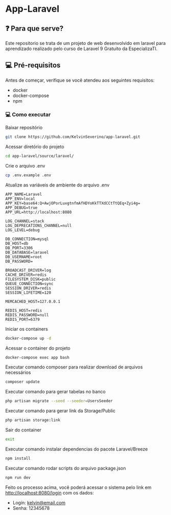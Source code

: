 # App-Laravel

## ❓ Para que serve?
Este repositorio se trata de um projeto de web desenvolvido em laravel para aprendizado realizado pelo curso de Laravel 9 Gratuito da EspecializaTI.

## 💻 Pré-requisitos
Antes de começar, verifique se você atendeu aos seguintes requisitos:
* docker
* docker-compose
* npm

### 💻 Como executar

Baixar repositório
```sh
git clone https://github.com/KelvinSeverino/app-laravel.git
```

Acessar diretório do projeto
```sh
cd app-laravel/source/laravel/
```

Crie o arquivo .env
```sh
cp .env.example .env
```

Atualize as variáveis de ambiente do arquivo .env
```dosini
APP_NAME=Laravel
APP_ENV=local
APP_KEY=base64:Q+AwjOPorLuxgtnfmAfHDYoKkTTXdCCtTtQEq+Zyi4g=
APP_DEBUG=true
APP_URL=http://localhost:8080

LOG_CHANNEL=stack
LOG_DEPRECATIONS_CHANNEL=null
LOG_LEVEL=debug

DB_CONNECTION=mysql
DB_HOST=db
DB_PORT=3306
DB_DATABASE=laravel
DB_USERNAME=root
DB_PASSWORD=

BROADCAST_DRIVER=log
CACHE_DRIVER=redis
FILESYSTEM_DISK=public
QUEUE_CONNECTION=sync
SESSION_DRIVER=redis
SESSION_LIFETIME=120

MEMCACHED_HOST=127.0.0.1

REDIS_HOST=redis
REDIS_PASSWORD=null
REDIS_PORT=6379
```

Iniciar os containers
```sh
docker-compose up -d
```

Acessar o container do projeto
```sh
docker-compose exec app bash
```

Executar comando composer para realizar download de arquivos necessários
```sh
composer update
```

Executar comando para gerar tabelas no banco
```sh
php artisan migrate --seed --seeder=UsersSeeder
```

Executar comando para gerar link da Storage/Public
```sh
php artisan storage:link
```

Sair do container
```sh
exit
```

Executar comando instalar dependencias do pacote Laravel/Breeze
```sh
npm install
```

Executar comando rodar scripts do arquivo package.json
```sh
npm run dev
```

Feito os processo acima, você poderá acessar o sistema pelo link em [http://localhost:8080/login](http://localhost:8080/login) com os dados:

* Login: kelvin@email.com
* Senha: 12345678
